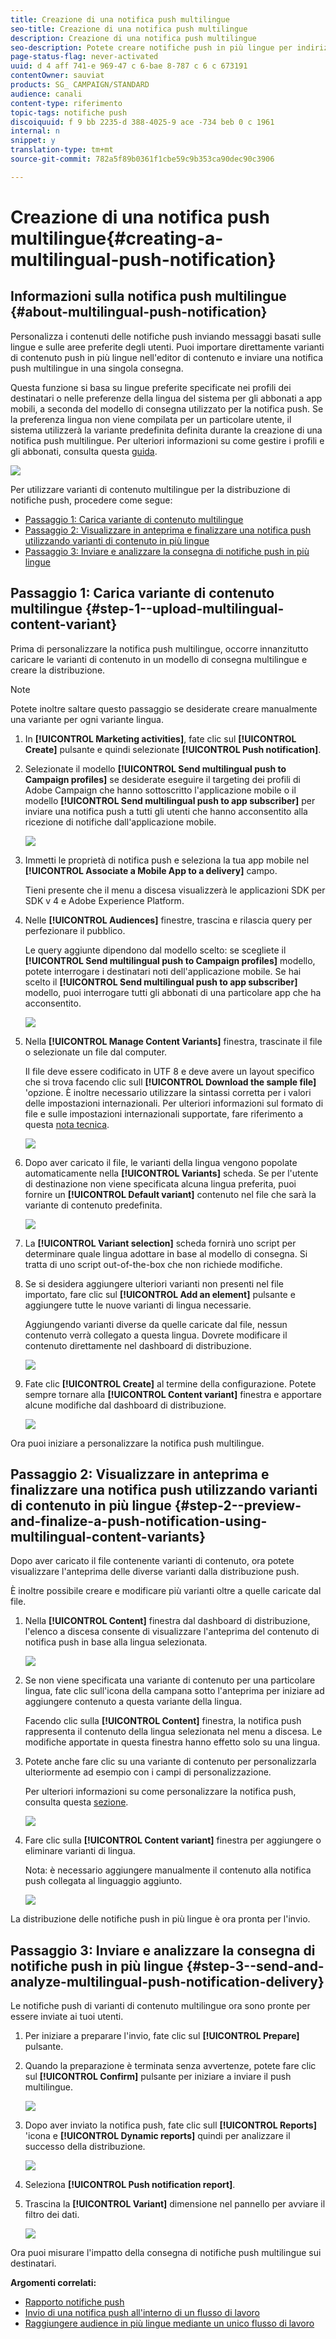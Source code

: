 ```yaml
---
title: Creazione di una notifica push multilingue
seo-title: Creazione di una notifica push multilingue
description: Creazione di una notifica push multilingue
seo-description: Potete creare notifiche push in più lingue per indirizzare gli utenti alle lingue e alle aree preferite.
page-status-flag: never-activated
uuid: d 4 aff 741-e 969-47 c 6-bae 8-787 c 6 c 673191
contentOwner: sauviat
products: SG_ CAMPAIGN/STANDARD
audience: canali
content-type: riferimento
topic-tags: notifiche push
discoiquuid: f 9 bb 2235-d 388-4025-9 ace -734 beb 0 c 1961
internal: n
snippet: y
translation-type: tm+mt
source-git-commit: 782a5f89b0361f1cbe59c9b353ca90dec90c3906

---
```



# Creazione di una notifica push multilingue{#creating-a-multilingual-push-notification}

## Informazioni sulla notifica push multilingue {#about-multilingual-push-notification}

Personalizza i contenuti delle notifiche push inviando messaggi basati sulle lingue e sulle aree preferite degli utenti. Puoi importare direttamente varianti di contenuto push in più lingue nell'editor di contenuto e inviare una notifica push multilingue in una singola consegna.

Questa funzione si basa su lingue preferite specificate nei profili dei destinatari o nelle preferenze della lingua del sistema per gli abbonati a app mobili, a seconda del modello di consegna utilizzato per la notifica push. Se la preferenza lingua non viene compilata per un particolare utente, il sistema utilizzerà la variante predefinita definita durante la creazione di una notifica push multilingue. Per ulteriori informazioni su come gestire i profili e gli abbonati, consulta questa [guida](../../audiences/using/about-profiles-and-audiences.md).

![](assets/multivariant_push_1.png)

Per utilizzare varianti di contenuto multilingue per la distribuzione di notifiche push, procedere come segue:

* [Passaggio 1: Carica variante di contenuto multilingue](../../channels/using/creating-a-multilingual-push-notification.md#step-1--upload-multilingual-content-variant)
* [Passaggio 2: Visualizzare in anteprima e finalizzare una notifica push utilizzando varianti di contenuto in più lingue](../../channels/using/creating-a-multilingual-push-notification.md#step-2--preview-and-finalize-a-push-notification-using-multilingual-content-variants)
* [Passaggio 3: Inviare e analizzare la consegna di notifiche push in più lingue](../../channels/using/creating-a-multilingual-push-notification.md#step-3--send-and-analyze-multilingual-push-notification-delivery)

## Passaggio 1: Carica variante di contenuto multilingue {#step-1--upload-multilingual-content-variant}

Prima di personalizzare la notifica push multilingue, occorre innanzitutto caricare le varianti di contenuto in un modello di consegna multilingue e creare la distribuzione.

>[!NOTE]
>
>Potete inoltre saltare questo passaggio se desiderate creare manualmente una variante per ogni variante lingua.

1. In **[!UICONTROL Marketing activities]**, fate clic sul **[!UICONTROL Create]** pulsante e quindi selezionate **[!UICONTROL Push notification]**.
1. Selezionate il modello **[!UICONTROL Send multilingual push to Campaign profiles]** se desiderate eseguire il targeting dei profili di Adobe Campaign che hanno sottoscritto l'applicazione mobile o il modello **[!UICONTROL Send multilingual push to app subscriber]** per inviare una notifica push a tutti gli utenti che hanno acconsentito alla ricezione di notifiche dall'applicazione mobile.

   ![](assets/multivariant_push_2.png)

1. Immetti le proprietà di notifica push e seleziona la tua app mobile nel **[!UICONTROL Associate a Mobile App to a delivery]** campo.

   Tieni presente che il menu a discesa visualizzerà le applicazioni SDK per SDK v 4 e Adobe Experience Platform.

1. Nelle **[!UICONTROL Audiences]** finestre, trascina e rilascia query per perfezionare il pubblico.

   Le query aggiunte dipendono dal modello scelto: se scegliete il **[!UICONTROL Send multilingual push to Campaign profiles]** modello, potete interrogare i destinatari noti dell'applicazione mobile. Se hai scelto il **[!UICONTROL Send multilingual push to app subscriber]** modello, puoi interrogare tutti gli abbonati di una particolare app che ha acconsentito.

   ![](assets/push_notif_audience.png)

1. Nella **[!UICONTROL Manage Content Variants]** finestra, trascinate il file o selezionate un file dal computer.

   Il file deve essere codificato in UTF 8 e deve avere un layout specifico che si trova facendo clic sull **[!UICONTROL Download the sample file]** 'opzione. È inoltre necessario utilizzare la sintassi corretta per i valori delle impostazioni internazionali. Per ulteriori informazioni sul formato di file e sulle impostazioni internazionali supportate, fare riferimento a questa [nota tecnica](http://helpx.adobe.com/campaign/kb/acs-generate-csv-multilingual-push.html).

   ![](assets/multivariant_push_4.png)

1. Dopo aver caricato il file, le varianti della lingua vengono popolate automaticamente nella **[!UICONTROL Variants]** scheda. Se per l'utente di destinazione non viene specificata alcuna lingua preferita, puoi fornire un **[!UICONTROL Default variant]** contenuto nel file che sarà la variante di contenuto predefinita.

   ![](assets/multivariant_push_5.png)

1. La **[!UICONTROL Variant selection]** scheda fornirà uno script per determinare quale lingua adottare in base al modello di consegna. Si tratta di uno script out-of-the-box che non richiede modifiche.
1. Se si desidera aggiungere ulteriori varianti non presenti nel file importato, fare clic sul **[!UICONTROL Add an element]** pulsante e aggiungere tutte le nuove varianti di lingua necessarie.

   Aggiungendo varianti diverse da quelle caricate dal file, nessun contenuto verrà collegato a questa lingua. Dovrete modificare il contenuto direttamente nel dashboard di distribuzione.

   ![](assets/multivariant_push_6.png)

1. Fate clic **[!UICONTROL Create]** al termine della configurazione. Potete sempre tornare alla **[!UICONTROL Content variant]** finestra e apportare alcune modifiche dal dashboard di distribuzione.

   ![](assets/multivariant_push_8.png)

Ora puoi iniziare a personalizzare la notifica push multilingue.

## Passaggio 2: Visualizzare in anteprima e finalizzare una notifica push utilizzando varianti di contenuto in più lingue {#step-2--preview-and-finalize-a-push-notification-using-multilingual-content-variants}

Dopo aver caricato il file contenente varianti di contenuto, ora potete visualizzare l'anteprima delle diverse varianti dalla distribuzione push.

È inoltre possibile creare e modificare più varianti oltre a quelle caricate dal file.

1. Nella **[!UICONTROL Content]** finestra dal dashboard di distribuzione, l'elenco a discesa consente di visualizzare l'anteprima del contenuto di notifica push in base alla lingua selezionata.

   ![](assets/multivariant_push_7.png)

1. Se non viene specificata una variante di contenuto per una particolare lingua, fate clic sull'icona della campana sotto l'anteprima per iniziare ad aggiungere contenuto a questa variante della lingua.

   Facendo clic sulla **[!UICONTROL Content]** finestra, la notifica push rappresenta il contenuto della lingua selezionata nel menu a discesa. Le modifiche apportate in questa finestra hanno effetto solo su una lingua.

1. Potete anche fare clic su una variante di contenuto per personalizzarla ulteriormente ad esempio con i campi di personalizzazione.

   Per ulteriori informazioni su come personalizzare la notifica push, consulta questa [sezione](../../channels/using/customizing-a-push-notification.md).

   ![](assets/multivariant_push_9.png)

1. Fare clic sulla **[!UICONTROL Content variant]** finestra per aggiungere o eliminare varianti di lingua.

   Nota: è necessario aggiungere manualmente il contenuto alla notifica push collegata al linguaggio aggiunto.

   ![](assets/multivariant_push_10.png)

La distribuzione delle notifiche push in più lingue è ora pronta per l'invio.

## Passaggio 3: Inviare e analizzare la consegna di notifiche push in più lingue {#step-3--send-and-analyze-multilingual-push-notification-delivery}

Le notifiche push di varianti di contenuto multilingue ora sono pronte per essere inviate ai tuoi utenti.

1. Per iniziare a preparare l'invio, fate clic sul **[!UICONTROL Prepare]** pulsante.
1. Quando la preparazione è terminata senza avvertenze, potete fare clic sul **[!UICONTROL Confirm]** pulsante per iniziare a inviare il push multilingue.

   ![](assets/multivariant_push_12.png)

1. Dopo aver inviato la notifica push, fate clic sull **[!UICONTROL Reports]** 'icona e **[!UICONTROL Dynamic reports]** quindi per analizzare il successo della distribuzione.

   ![](assets/multivariant_push_13.png)

1. Seleziona **[!UICONTROL Push notification report]**.
1. Trascina la **[!UICONTROL Variant]** dimensione nel pannello per avviare il filtro dei dati.

   ![](assets/multivariant_push_11.png)

Ora puoi misurare l'impatto della consegna di notifiche push multilingue sui destinatari.

**Argomenti correlati:**

* [Rapporto notifiche push](../../reporting/using/push-notification-report.md)
* [Invio di una notifica push all'interno di un flusso di lavoro](../../automating/using/push-notification-delivery.md)
* [Raggiungere audience in più lingue mediante un unico flusso di lavoro](https://helpx.adobe.com/campaign/kb/simplify-campaign-management.html#Engageyourcustomersateverystep)
